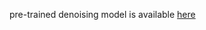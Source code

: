 pre-trained denoising model is available [here](https://drive.google.com/file/d/1m1WeXmpvFormJjbpLZdGLxmNDmdGbvWL/view?usp=share_link)
